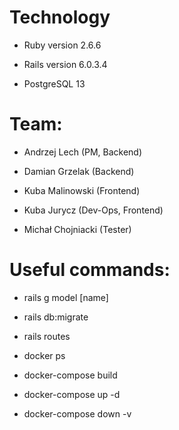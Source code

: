 # Technology

* Ruby version 2.6.6

* Rails version 6.0.3.4

* PostgreSQL 13

# Team:

* Andrzej Lech (PM, Backend)

* Damian Grzelak (Backend)

* Kuba Malinowski (Frontend)

* Kuba Jurycz (Dev-Ops, Frontend)

* Michał Chojniacki (Tester)

# Useful commands:

- rails g model [name]

- rails db:migrate

- rails routes

- docker ps

- docker-compose build

- docker-compose up -d

- docker-compose down -v
